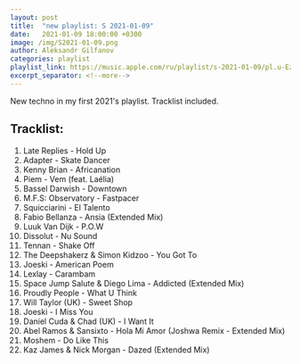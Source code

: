 ```yaml
---
layout: post
title:  "new playlist: S 2021-01-09"
date:   2021-01-09 18:00:00 +0300
image: /img/S2021-01-09.png
author: Aleksandr Gilfanov
categories: playlist
playlist_link: https://music.apple.com/ru/playlist/s-2021-01-09/pl.u-Ezd3F593boW
excerpt_separator: <!--more-->
---
```

New techno in my first 2021's playlist. Tracklist included.
<!--more-->
## Tracklist:
1. Late Replies - Hold Up
2. Adapter - Skate Dancer
3. Kenny Brian - Africanation
4. Piem - Vem (feat. Laélia)
5. Bassel Darwish - Downtown
6. M.F.S: Observatory - Fastpacer
7. Squicciarini - El Talento
8. Fabio Bellanza - Ansia (Extended Mix)
9. Luuk Van Dijk - P.O.W
10. Dissolut - Nu Sound
11. Tennan - Shake Off
12. The Deepshakerz & Simon Kidzoo - You Got To
13. Joeski - American Poem
14. Lexlay - Carambam
15. Space Jump Salute & Diego Lima - Addicted (Extended Mix)
16. Proudly People - What U Think
17. Will Taylor (UK) - Sweet Shop
18. Joeski - I Miss You
19. Daniel Cuda & Chad (UK) - I Want It
20. Abel Ramos & Sansixto - Hola Mi Amor (Joshwa Remix - Extended Mix)
21. Moshem - Do Like This
22. Kaz James & Nick Morgan - Dazed (Extended Mix)
